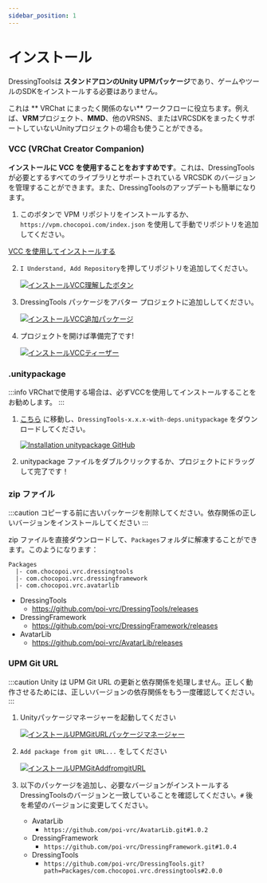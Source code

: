 ```yaml
---
sidebar_position: 1
---
```


# インストール

DressingToolsは **スタンドアロンのUnity UPMパッケージ**であり、ゲームやツールのSDKをインストールする必要はありません。

これは ** VRChat にまったく関係のない** ワークフローに役立ちます。例えば、**VRM**プロジェクト、**MMD**、他のVRSNS、またはVRCSDKをまったくサポートしていないUnityプロジェクトの場合も使うことができる。

### VCC (VRChat Creator Companion)

**インストールに VCC を使用することをおすすめです**。これは、DressingTools が必要とするすべてのライブラリとサポートされている VRCSDK のバージョンを管理することができます。また、DressingToolsのアップデートも簡単になります。

1. このボタンで VPM リポジトリをインストールするか、`https://vpm.chocopoi.com/index.json` を使用して手動でリポジトリを追加してください。 

  <a
  className="button button--success button--lg"
  target="_self"
  href="vcc://vpm/addRepo?url=https%3A%2F%2Fvpm.chocopoi.com%2Findex.json"> VCC を使用してインストールする </a>

2. `I Understand, Add Repository`を押してリポジトリを追加してください。

   [![インストールVCC理解したボタン](/img/installation-vcc-repo-understand.PNG)](/img/installation-vcc-repo-understand.PNG)

3. DressingTools パッケージをアバター プロジェクトに追加ししてください。

   [![インストールVCC追加パッケージ](/img/installation-vcc-add-package.PNG)](/img/installation-vcc-add-package.PNG)

4. プロジェクトを開けば準備完了です!

   [![インストールVCCティーザー](/img/teaser-1.PNG)](/img/teaser-1.PNG)

### .unitypackage

:::info
VRChatで使用する場合は、必ずVCCを使用してインストールすることをお勧めします。
:::

1. [こちら](https://github.com/poi-vrc/DressingTools/releases/latest) に移動し、`DressingTools-x.x.x-with-deps.unitypackage` をダウンロードしてください。

    [![Installation unitypackage GitHub](/img/installation-unitypackage-github.png)](/img/installation-unitypackage-github.png)

2. unitypackage ファイルをダブルクリックするか、プロジェクトにドラッグして完了です！

### zip ファイル

:::caution
コピーする前に古いパッケージを削除してください。依存関係の正しいバージョンをインストールしてください
:::

zip ファイルを直接ダウンロードして、`Packages`フォルダに解凍することができます。このようになります：
```
Packages
  |- com.chocopoi.vrc.dressingtools
  |- com.chocopoi.vrc.dressingframework
  |- com.chocopoi.vrc.avatarlib
```

- DressingTools
  - https://github.com/poi-vrc/DressingTools/releases
- DressingFramework
  - https://github.com/poi-vrc/DressingFramework/releases
- AvatarLib
  - https://github.com/poi-vrc/AvatarLib/releases

### UPM Git URL

:::caution
Unity は UPM Git URL の更新と依存関係を処理しません。正しく動作させるためには、正しいバージョンの依存関係をもう一度確認してください。
:::

1. Unityパッケージマネージャーを起動してください

   [![インストールUPMGitURLパッケージマネージャー](/img/installation-upmgit-open-pkg-mgr.PNG)](/img/installation-upmgit-open-pkg-mgr.PNG)

2. `Add package from git URL...` をしてください

   [![インストールUPMGitAddfromgitURL](/img/installation-upmgit-install-from-git.PNG)](/img/installation-upmgit-install-from-git.PNG)

3. 以下のパッケージを追加し、必要なバージョンがインストールするDressingToolsのバージョンと一致していることを確認してください。`#` 後を希望のバージョンに変更してください。

    - AvatarLib
        - `https://github.com/poi-vrc/AvatarLib.git#1.0.2`
    - DressingFramework
        - `https://github.com/poi-vrc/DressingFramework.git#1.0.4`
    - DressingTools
        - `https://github.com/poi-vrc/DressingTools.git?path=Packages/com.chocopoi.vrc.dressingtools#2.0.0`
